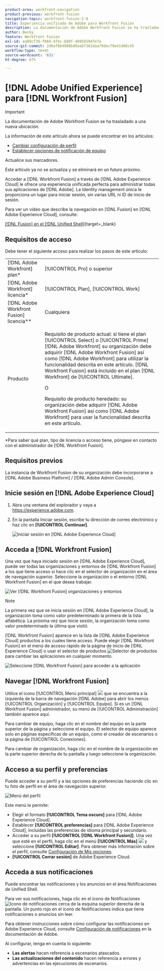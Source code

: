```yaml
---
product-area: workfront-navigation
product-previous: workfront-fusion
navigation-topic: workfront-fusion-2-0
title: Experiencia unificada de Adobe para Workfront Fusion
description: La documentación de Adobe Workfront Fusion se ha trasladado a una nueva ubicación. Este artículo ha quedado obsoleto, pero contiene un vínculo al nuevo artículo que cubre esta funcionalidad.
author: Becky
feature: Workfront Fusion
exl-id: ea89cf36-f08d-4f4c-b89f-4895b5947e7a
source-git-commit: 2d6af8b4988bd9aab7381daa79dec79e41408c45
workflow-type: tm+mt
source-wordcount: '631'
ht-degree: 67%

---
```


# [!DNL Adobe Unified Experience] para [!DNL Workfront Fusion]

>[!IMPORTANT]
>
>La documentación de Adobe Workfront Fusion se ha trasladado a una nueva ubicación.
>
>La información de este artículo ahora se puede encontrar en los artículos:
>
>* [Cambiar configuración de perfil](https://experienceleague.adobe.com/docs/workfront-fusion/using/get-started-with-fusion/navigate-workfront-fusion/change-profile-settings.html)
>* [Establecer opciones de notificación de equipo](https://experienceleague.adobe.com/docs/workfront-fusion/using/set-up-and-manage-fusion/set-up-and-manage-orgs-and-teams/set-up-orgs-teams-and-users/set-team-notification-options.html)
>
>Actualice sus marcadores.
>
>Este artículo ya no se actualiza y se eliminará en un futuro próximo.

Acceder a [!DNL Workfront Fusion] a través de [!DNL Adobe Experience Cloud] le ofrece una experiencia unificada perfecta para administrar todas sus aplicaciones de [!DNL Adobe]. La Identity management única le proporciona un lugar para iniciar sesión, sin varias URL ni ID de inicio de sesión.

Para ver un vídeo que describe la navegación en [!DNL Fusion] en [!DNL Adobe Experience Cloud], consulte:

[[!DNL Fusion] en el [!DNL Unified Shell]](https://video.tv.adobe.com/v/3412392/){target=_blank}

## Requisitos de acceso

Debe tener el siguiente acceso para realizar los pasos de este artículo:

<table style="table-layout:auto"> 
 <col> 
 <col> 
 <tbody> 
  <tr> 
   <td role="rowheader">[!DNL Adobe Workfront] plan*</td> 
   <td> <p>[!UICONTROL Pro] o superior</p> </td> 
  </tr> 
  <tr data-mc-conditions=""> 
   <td role="rowheader">[!DNL Adobe Workfront] licencia*</td> 
   <td> <p>[!UICONTROL Plan], [!UICONTROL Work]</p> </td> 
  </tr> 
  <tr> 
   <td role="rowheader">[!DNL Adobe Workfront Fusion] licencia**</td> 
   <td>
   <p>Cualquiera</p> 
  </tr> 
  <tr> 
   <td role="rowheader">Producto</td> 
   <td>
   <p>Requisito de producto actual: si tiene el plan [!UICONTROL Select] o [!UICONTROL Prime] [!DNL Adobe Workfront] su organización debe adquirir [!DNL Adobe Workfront Fusion] así como [!DNL Adobe Workfront] para utilizar la funcionalidad descrita en este artículo. [!DNL Workfront Fusion] está incluido en el plan [!DNL Workfront] de [!UICONTROL Ultimate].</p>
   <p>O</p>
   <p>Requisito de producto heredado: su organización debe adquirir [!DNL Adobe Workfront Fusion] así como [!DNL Adobe Workfront] para usar la funcionalidad descrita en este artículo.</p>
   </td> 
  </tr> 
 </tbody> 
</table>
*Para saber qué plan, tipo de licencia o acceso tiene, póngase en contacto con el administrador de [!DNL Workfront Fusion].

## Requisitos previos

La instancia de Workfront Fusion de su organización debe incorporarse a [!DNL Adobe Business Platform] / [!DNL Adobe Admin Console].

## Inicie sesión en [!DNL Adobe Experience Cloud]

1. Abra una ventana del explorador y vaya a <https://experience.adobe.com>.
1. En la pantalla Iniciar sesión, escribe tu dirección de correo electrónico y haz clic en **[!UICONTROL Continuar]**.

   ![Iniciar sesión en [!DNL Adobe Experience Cloud]](assets/aec-login-page.png)

## Acceda a [!DNL Workfront Fusion]

Una vez que haya iniciado sesión en [!DNL Adobe Experience Cloud], puede ver todas las organizaciones y entornos de [!DNL Workfront Fusion] a los que tiene acceso si hace clic en el selector de organización en el área de navegación superior. Seleccione la organización o el entorno [!DNL Workfront Fusion] en el que desea trabajar.

![Ver [!DNL Workfront Fusion] organizaciones y entornos](assets/aec-view-all-orgs.png)

>[!NOTE]
>
>La primera vez que se inicia sesión en [!DNL Adobe Experience Cloud], la organización toma como valor predeterminado la primera de la lista alfabética. La próxima vez que inicie sesión, la organización toma como valor predeterminado la última que visitó.

[!DNL Workfront Fusion] aparece en la lista de [!DNL Adobe Experience Cloud] productos a los cuales tiene acceso. Puede elegir [!DNL Workfront Fusion] en el menú de acceso rápido de la página de inicio de [!DNL Experience Cloud] o usar el selector de productos ![Selector de productos](assets/main-menu-icon.png) para cambiar las aplicaciones en cualquier momento.

![Seleccione [!DNL Workfront Fusion] para acceder a la aplicación](assets/aec-product-switcher.png)

## Navegar [!DNL Workfront Fusion]

Utilice el icono [!UICONTROL Menú principal] ![](assets/main-menu-icon-left-nav.png) que se encuentra a la izquierda de la barra de navegación [!DNL Adobe] para abrir los menús [!UICONTROL Organización] y [!UICONTROL Equipo]. Si es un [!DNL Workfront Fusion] administrador, su menú de [!UICONTROL Administración] también aparece aquí.

Para cambiar de equipo, haga clic en el nombre del equipo en la parte superior de la página y seleccione el equipo. El selector de equipo aparece solo en páginas específicas de un equipo, como el creador de escenarios o la página de [!UICONTROL Conexiones].

Para cambiar de organización, haga clic en el nombre de la organización en la parte superior derecha de tu pantalla y luego seleccione la organización.

## Acceso a su perfil y preferencias

Puede acceder a su perfil y a las opciones de preferencias haciendo clic en tu foto de perfil en el área de navegación superior.

![Menú del perfil](assets/aec-profile-picture-menu.png)

Este menú le permite:

* Elegir el formato **[!UICONTROL Tema oscuro]** para [!DNL Adobe Experience Cloud].
* Establecer **[!UICONTROL preferencias]** para [!DNL Adobe Experience Cloud], incluidas las preferencias de idioma principal y secundario.
* Acceder a su perfil **[!UICONTROL [!DNL Workfront Fusion]]**. Una vez que esté en el perfil, haga clic en el menú **[!UICONTROL Más]** ![](assets/more-icon.png) y seleccione **[!UICONTROL Editar]**. Para obtener más información sobre el perfil, consulte [Configuración de Mis opciones](/help/quicksilver/workfront-basics/manage-your-account-and-profile/configuring-your-user-profile/configure-my-settings.md).
* **[!UICONTROL Cerrar sesión]** de Adobe Experience Cloud.


## Acceda a sus notificaciones

Puede encontrar las notificaciones y los anuncios en el área Notificaciones de Unified Shell.

Para ver sus notificaciones, haga clic en el icono de Notificaciones ![Icono de notificaciones](assets/notifications-icon.png) cerca de la esquina superior derecha de la pantalla. Un punto rojo en el icono de Notificaciones indica que tiene notificaciones o anuncios sin leer.

Para obtener instrucciones sobre cómo configurar las notificaciones en Adobe Experience Cloud, consulte [Configuración de notificaciones](https://experienceleague.adobe.com/docs/experience-manager-cloud-service/content/implementing/using-cloud-manager/notifications.html#:~:text=You%20can%20customize%20how%20you,how%20you%20receive%20your%20notifications.) en la documentación de Adobe.

Al configurar, tenga en cuenta lo siguiente:

* **Las alertas** hacen referencia a escenarios atascados.
* **Las actualizaciones del contenido** hacen referencia a errores y advertencias en las ejecuciones de escenarios.

